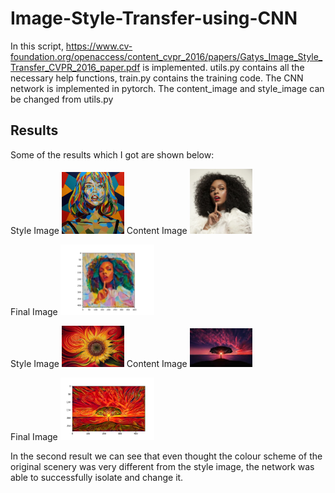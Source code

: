 # Image-Style-Transfer-using-CNN
In this script, https://www.cv-foundation.org/openaccess/content_cvpr_2016/papers/Gatys_Image_Style_Transfer_CVPR_2016_paper.pdf is implemented.
utils.py contains all the necessary help functions, train.py contains the training code. The CNN network is implemented in pytorch. The content_image and style_image can be changed from utils.py

## Results
Some of the results which I got are shown below:

Style Image 
<img src="https://github.com/RishabhDahale/Image-Style-Transfer-using-CNN/blob/master/results/original_images/mosiac.jpg" width="100">
Content Image
<img src="https://github.com/RishabhDahale/Image-Style-Transfer-using-CNN/blob/master/results/original_images/janelle.png" width="100">

Final Image
<img src="https://github.com/RishabhDahale/Image-Style-Transfer-using-CNN/blob/master/results/sample%201.png" width="150">


Style Image 
<img src="https://github.com/RishabhDahale/Image-Style-Transfer-using-CNN/blob/master/results/original_images/sunflower.jpg" width="100">
Content Image
<img src="https://github.com/RishabhDahale/Image-Style-Transfer-using-CNN/blob/master/results/original_images/img.jpeg" width="100">

Final Image
<img src="https://github.com/RishabhDahale/Image-Style-Transfer-using-CNN/blob/master/results/tree%201.png" width="150">


In the second result we can see that even thought the colour scheme of the original scenery was very different from the style image, the network was able to successfully isolate and change it.
